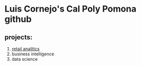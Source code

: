 # Luis Cornejo's Cal Poly Pomona github
## projects:

1. [retail analitics](https://linkmehere.com)
2. business intelligence
3. data science
